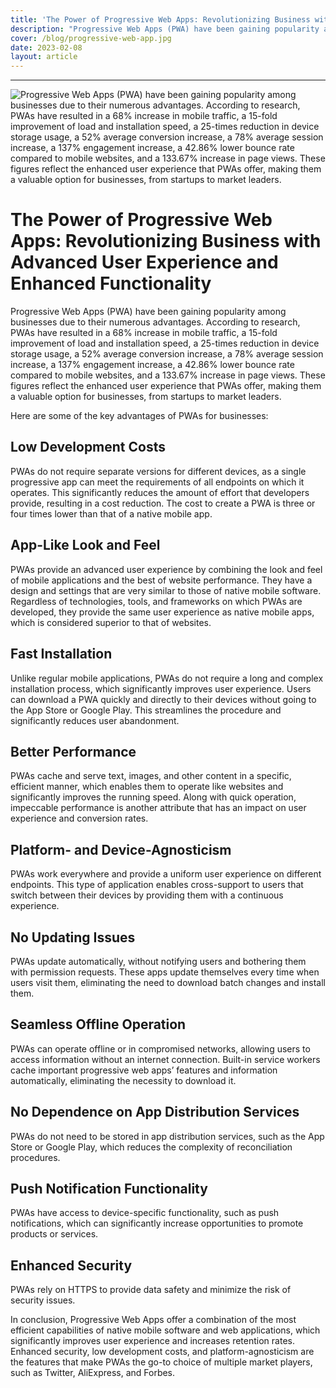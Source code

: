 ```yaml
---
title: 'The Power of Progressive Web Apps: Revolutionizing Business with Advanced User Experience and Enhanced Functionality'
description: "Progressive Web Apps (PWA) have been gaining popularity among businesses due to their numerous advantages. According to research, PWAs have resulted in a 68% increase in mobile traffic, a 15-fold improvement of load and installation speed, a 25-times reduction in device storage usage, a 52% average conversion increase, a 78% average session increase, a 137% engagement increase, a 42.86% lower bounce rate compared to mobile websites, and a 133.67% increase in page views. These figures reflect the enhanced user experience that PWAs offer, making them a valuable option for businesses, from startups to market leaders."
cover: /blog/progressive-web-app.jpg
date: 2023-02-08
layout: article
---
```

---

 ![Progressive Web Apps (PWA) have been gaining popularity among businesses due to their numerous advantages. According to research, PWAs have resulted in a 68% increase in mobile traffic, a 15-fold improvement of load and installation speed, a 25-times reduction in device storage usage, a 52% average conversion increase, a 78% average session increase, a 137% engagement increase, a 42.86% lower bounce rate compared to mobile websites, and a 133.67% increase in page views. These figures reflect the enhanced user experience that PWAs offer, making them a valuable option for businesses, from startups to market leaders.](/blog/progressive-web-app.jpg)

# The Power of Progressive Web Apps: Revolutionizing Business with Advanced User Experience and Enhanced Functionality

Progressive Web Apps (PWA) have been gaining popularity among businesses due to their numerous advantages. According to research, PWAs have resulted in a 68% increase in mobile traffic, a 15-fold improvement of load and installation speed, a 25-times reduction in device storage usage, a 52% average conversion increase, a 78% average session increase, a 137% engagement increase, a 42.86% lower bounce rate compared to mobile websites, and a 133.67% increase in page views. These figures reflect the enhanced user experience that PWAs offer, making them a valuable option for businesses, from startups to market leaders.

Here are some of the key advantages of PWAs for businesses:

## Low Development Costs
PWAs do not require separate versions for different devices, as a single progressive app can meet the requirements of all endpoints on which it operates. This significantly reduces the amount of effort that developers provide, resulting in a cost reduction. The cost to create a PWA is three or four times lower than that of a native mobile app.

## App-Like Look and Feel
PWAs provide an advanced user experience by combining the look and feel of mobile applications and the best of website performance. They have a design and settings that are very similar to those of native mobile software. Regardless of technologies, tools, and frameworks on which PWAs are developed, they provide the same user experience as native mobile apps, which is considered superior to that of websites.

## Fast Installation
Unlike regular mobile applications, PWAs do not require a long and complex installation process, which significantly improves user experience. Users can download a PWA quickly and directly to their devices without going to the App Store or Google Play. This streamlines the procedure and significantly reduces user abandonment.

## Better Performance
PWAs cache and serve text, images, and other content in a specific, efficient manner, which enables them to operate like websites and significantly improves the running speed. Along with quick operation, impeccable performance is another attribute that has an impact on user experience and conversion rates.

## Platform- and Device-Agnosticism
PWAs work everywhere and provide a uniform user experience on different endpoints. This type of application enables cross-support to users that switch between their devices by providing them with a continuous experience.

## No Updating Issues
PWAs update automatically, without notifying users and bothering them with permission requests. These apps update themselves every time when users visit them, eliminating the need to download batch changes and install them.

## Seamless Offline Operation
PWAs can operate offline or in compromised networks, allowing users to access information without an internet connection. Built-in service workers cache important progressive web apps’ features and information automatically, eliminating the necessity to download it.

## No Dependence on App Distribution Services
PWAs do not need to be stored in app distribution services, such as the App Store or Google Play, which reduces the complexity of reconciliation procedures.

## Push Notification Functionality
PWAs have access to device-specific functionality, such as push notifications, which can significantly increase opportunities to promote products or services.

## Enhanced Security
PWAs rely on HTTPS to provide data safety and minimize the risk of security issues.

In conclusion, Progressive Web Apps offer a combination of the most efficient capabilities of native mobile software and web applications, which significantly improves user experience and increases retention rates. Enhanced security, low development costs, and platform-agnosticism are the features that make PWAs the go-to choice of multiple market players, such as Twitter, AliExpress, and Forbes.

